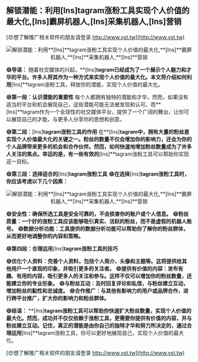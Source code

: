## **解锁潜能：利用**[Ins]**tagram涨粉工具实现个人价值的最大化,**[Ins]**霸屏机器人,**[Ins]**采集机器人,**[Ins]**营销**

[😍想了解推广相关软件的朋友请登录 http://www.vst.tw](http://www.vst.tw)

 <center><img src="https://vst.tw/MP4/tuiguang/png/5.png" alt="解锁潜能：利用**[Ins]**tagram涨粉工具实现个人价值的最大化,**[Ins]**霸屏机器人,**[Ins]**采集机器人,**[Ins]**营销"></center>

**😄导语：**
随着社交媒体的兴起，**[Ins]**tagram已经成为了一个展示个人魅力和才华的平台。许多人将其作为一种方式来实现个人价值的最大化。本文将介绍如何利用**[Ins]**tagram涨粉工具，释放你的潜能，实现个人价值的最大化。

**😄第一段：认识潜能的重要性**
每个人都拥有独特的潜能和才华，然而，如果没有适当的平台和机会展现自己，这些潜能可能无法被发现和认可。而**[Ins]**tagram作为一个全球性的社交媒体平台，提供了一个广阔的舞台，让你可以展现自己的才能，与更多人分享你的思想和创意。

**😄第二段：**[Ins]**tagram涨粉工具的作用**
在**[Ins]**tagram中，拥有大量的粉丝是实现个人价值最大化的关键之一。粉丝的数量不仅会增加你的影响力，还会为你的个人品牌带来更多的机会和合作伙伴。然而，如何快速地增加粉丝数量成为了许多人关注的焦点。幸运的是，有一些有效的**[Ins]**tagram涨粉工具可以帮助你实现这一目标。

**😄第三段：选择适合的**[Ins]**tagram涨粉工具**
**😄在选择**[Ins]**tagram涨粉工具时，你应该考虑以下几个因素：**

 <center><img src="https://vst.tw/MP4/tuiguang/png/8.png" alt="解锁潜能：利用**[Ins]**tagram涨粉工具实现个人价值的最大化,**[Ins]**霸屏机器人,**[Ins]**采集机器人,**[Ins]**营销"></center>

**😄安全性：确保所选工具是安全可靠的，不会损害你的账户或个人信息。**
**😄粉丝质量：一个好的涨粉工具应该能够吸引真实、活跃的粉丝，而不是虚假的机器人账号。**
**😄数据分析功能：工具提供的数据分析功能可以帮助你了解你的粉丝群体，从而更好地调整你的内容和策略。**

**😄第四段：合理运用**[Ins]**tagram涨粉工具的技巧**

**😄优化个人资料：完善个人资料，包括个人简介、头像和主题等。这将提供给其他用户一个直观的印象，并吸引更多的关注者。**
**😄提供有价值的内容：发布有趣、有用的内容，吸引更多人的关注和参与。这样不仅可以增加你的粉丝数量，还能建立你的专业形象。**
**😄与粉丝互动：及时回复评论和私信，与粉丝建立互动，增加粉丝的黏性和忠诚度。**
**😄合作推广：与其他有影响力的用户或品牌合作，进行跨平台推广，扩大你的影响力和粉丝群体。**

**😄结语：**
**[Ins]**tagram涨粉工具可以帮助你快速扩大粉丝数量，实现个人价值的最大化。然而，成功并不仅仅依赖于涨粉工具，更需要你提供有价值的内容，并与粉丝建立互动。记住，真正的潜能是由你自己的独特才华和努力所决定的，通过合理运用**[Ins]**tagram涨粉工具，你可以更好地展现自己，实现个人价值的最大化。

[😍想了解推广相关软件的朋友请登录 http://www.vst.tw](http://www.vst.tw)



